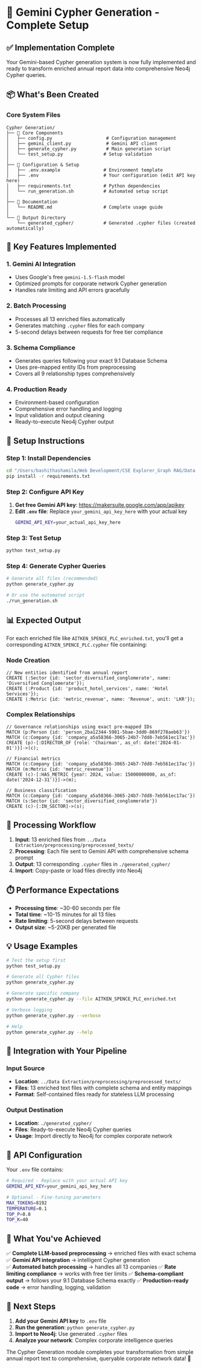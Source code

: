 # 🚀 Gemini Cypher Generation - Complete Setup

## ✅ Implementation Complete

Your Gemini-based Cypher generation system is now fully implemented and ready to transform enriched annual report data into comprehensive Neo4j Cypher queries.

## 📦 What's Been Created

### Core System Files
```
Cypher Generation/
├── 🔧 Core Components
│   ├── config.py                    # Configuration management
│   ├── gemini_client.py             # Gemini API client  
│   ├── generate_cypher.py           # Main generation script
│   └── test_setup.py               # Setup validation
│
├── 📝 Configuration & Setup
│   ├── .env.example                # Environment template
│   ├── .env                        # Your configuration (edit API key here)
│   ├── requirements.txt            # Python dependencies
│   └── run_generation.sh           # Automated setup script
│
├── 📖 Documentation
│   └── README.md                   # Complete usage guide
│
└── 📂 Output Directory
    └── generated_cypher/           # Generated .cypher files (created automatically)
```

## 🎯 Key Features Implemented

### 1. **Gemini AI Integration**
- Uses Google's free `gemini-1.5-flash` model
- Optimized prompts for corporate network Cypher generation
- Handles rate limiting and API errors gracefully

### 2. **Batch Processing**
- Processes all 13 enriched files automatically
- Generates matching `.cypher` files for each company
- 5-second delays between requests for free tier compliance

### 3. **Schema Compliance**
- Generates queries following your exact 9.1 Database Schema
- Uses pre-mapped entity IDs from preprocessing
- Covers all 9 relationship types comprehensively

### 4. **Production Ready**
- Environment-based configuration
- Comprehensive error handling and logging
- Input validation and output cleaning
- Ready-to-execute Neo4j Cypher output

## 🔧 Setup Instructions

### Step 1: Install Dependencies
```bash
cd "/Users/bashithashamila/Web Development/CSE Explorer_Graph RAG/Data pipeline/Cypher Generation"
pip install -r requirements.txt
```

### Step 2: Configure API Key
1. **Get free Gemini API key**: https://makersuite.google.com/app/apikey
2. **Edit `.env` file**: Replace `your_gemini_api_key_here` with your actual key
   ```bash
   GEMINI_API_KEY=your_actual_api_key_here
   ```

### Step 3: Test Setup
```bash
python test_setup.py
```

### Step 4: Generate Cypher Queries
```bash
# Generate all files (recommended)
python generate_cypher.py

# Or use the automated script
./run_generation.sh
```

## 📊 Expected Output

For each enriched file like `AITKEN_SPENCE_PLC_enriched.txt`, you'll get a corresponding `AITKEN_SPENCE_PLC.cypher` file containing:

### Node Creation
```cypher
// New entities identified from annual report
CREATE (:Sector {id: 'sector_diversified_conglomerate', name: 'Diversified Conglomerate'});
CREATE (:Product {id: 'product_hotel_services', name: 'Hotel Services'});
CREATE (:Metric {id: 'metric_revenue', name: 'Revenue', unit: 'LKR'});
```

### Complex Relationships
```cypher
// Governance relationships using exact pre-mapped IDs
MATCH (p:Person {id: 'person_2ba12344-5981-5bae-3dd0-869f278aeb63'})
MATCH (c:Company {id: 'company_a5a58366-3065-24b7-7dd8-7eb561ec17ac'})
CREATE (p)-[:DIRECTOR_OF {role: 'Chairman', as_of: date('2024-01-01')}]->(c);

// Financial metrics
MATCH (c:Company {id: 'company_a5a58366-3065-24b7-7dd8-7eb561ec17ac'})
MATCH (m:Metric {id: 'metric_revenue'})
CREATE (c)-[:HAS_METRIC {year: 2024, value: 15000000000, as_of: date('2024-12-31')}]->(m);

// Business classification
MATCH (c:Company {id: 'company_a5a58366-3065-24b7-7dd8-7eb561ec17ac'})
MATCH (s:Sector {id: 'sector_diversified_conglomerate'})
CREATE (c)-[:IN_SECTOR]->(s);
```

## 🔄 Processing Workflow

1. **Input**: 13 enriched files from `../Data Extraction/preprocessing/preprocessed_texts/`
2. **Processing**: Each file sent to Gemini API with comprehensive schema prompt
3. **Output**: 13 corresponding `.cypher` files in `./generated_cypher/`
4. **Import**: Copy-paste or load files directly into Neo4j

## ⏱️ Performance Expectations

- **Processing time**: ~30-60 seconds per file
- **Total time**: ~10-15 minutes for all 13 files
- **Rate limiting**: 5-second delays between requests
- **Output size**: ~5-20KB per generated file

## 💡 Usage Examples

```bash
# Test the setup first
python test_setup.py

# Generate all Cypher files
python generate_cypher.py

# Generate specific company
python generate_cypher.py --file AITKEN_SPENCE_PLC_enriched.txt

# Verbose logging
python generate_cypher.py --verbose

# Help
python generate_cypher.py --help
```

## 🎯 Integration with Your Pipeline

### Input Source
- **Location**: `../Data Extraction/preprocessing/preprocessed_texts/`
- **Files**: 13 enriched text files with complete schema and entity mappings
- **Format**: Self-contained files ready for stateless LLM processing

### Output Destination
- **Location**: `./generated_cypher/`
- **Files**: Ready-to-execute Neo4j Cypher queries
- **Usage**: Import directly to Neo4j for complex corporate network

## 🔐 API Configuration

Your `.env` file contains:
```bash
# Required - Replace with your actual API key
GEMINI_API_KEY=your_gemini_api_key_here

# Optional - Fine-tuning parameters
MAX_TOKENS=8192
TEMPERATURE=0.1
TOP_P=0.8
TOP_K=40
```

## 🎉 What You've Achieved

✅ **Complete LLM-based preprocessing** → enriched files with exact schema
✅ **Gemini API integration** → intelligent Cypher generation  
✅ **Automated batch processing** → handles all 13 companies
✅ **Rate limiting compliance** → works with free tier limits
✅ **Schema-compliant output** → follows your 9.1 Database Schema exactly
✅ **Production-ready code** → error handling, logging, validation

## 🚀 Next Steps

1. **Add your Gemini API key** to `.env` file
2. **Run the generation**: `python generate_cypher.py`
3. **Import to Neo4j**: Use generated `.cypher` files
4. **Analyze your network**: Complex corporate intelligence queries

The Cypher Generation module completes your transformation from simple annual report text to comprehensive, queryable corporate network data! 🎯
